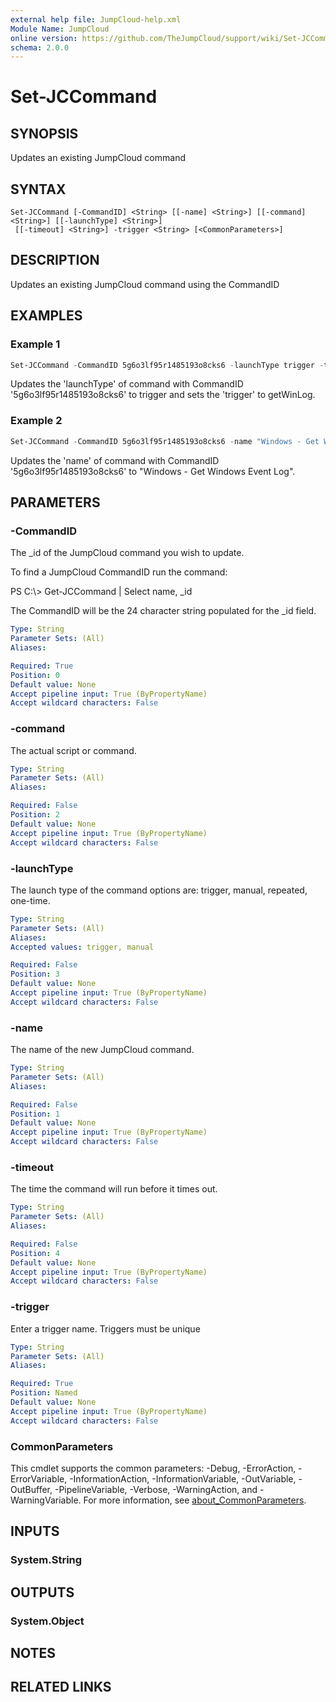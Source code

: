 ```yaml
---
external help file: JumpCloud-help.xml
Module Name: JumpCloud
online version: https://github.com/TheJumpCloud/support/wiki/Set-JCCommand
schema: 2.0.0
---
```


# Set-JCCommand

## SYNOPSIS
Updates an existing JumpCloud command

## SYNTAX

```
Set-JCCommand [-CommandID] <String> [[-name] <String>] [[-command] <String>] [[-launchType] <String>]
 [[-timeout] <String>] -trigger <String> [<CommonParameters>]
```

## DESCRIPTION
Updates an existing JumpCloud command using the CommandID

## EXAMPLES

### Example 1
```powershell
Set-JCCommand -CommandID 5g6o3lf95r1485193o8cks6 -launchType trigger -trigger getWinLog
```

Updates the 'launchType' of command with CommandID '5g6o3lf95r1485193o8cks6' to trigger and sets the 'trigger' to getWinLog.

### Example 2
```powershell
Set-JCCommand -CommandID 5g6o3lf95r1485193o8cks6 -name "Windows - Get Windows Event Log"
```

Updates the 'name' of command with CommandID '5g6o3lf95r1485193o8cks6' to "Windows - Get Windows Event Log".

## PARAMETERS

### -CommandID
The _id of the JumpCloud command you wish to update.

To find a JumpCloud CommandID run the command:

PS C:\\\> Get-JCCommand | Select name, _id

The CommandID will be the 24 character string populated for the _id field.

```yaml
Type: String
Parameter Sets: (All)
Aliases:

Required: True
Position: 0
Default value: None
Accept pipeline input: True (ByPropertyName)
Accept wildcard characters: False
```

### -command
The actual script or command.

```yaml
Type: String
Parameter Sets: (All)
Aliases:

Required: False
Position: 2
Default value: None
Accept pipeline input: True (ByPropertyName)
Accept wildcard characters: False
```

### -launchType
The launch type of the command options are: trigger, manual, repeated, one-time.

```yaml
Type: String
Parameter Sets: (All)
Aliases:
Accepted values: trigger, manual

Required: False
Position: 3
Default value: None
Accept pipeline input: True (ByPropertyName)
Accept wildcard characters: False
```

### -name
The name of the new JumpCloud command.

```yaml
Type: String
Parameter Sets: (All)
Aliases:

Required: False
Position: 1
Default value: None
Accept pipeline input: True (ByPropertyName)
Accept wildcard characters: False
```

### -timeout
The time the command will run before it times out.

```yaml
Type: String
Parameter Sets: (All)
Aliases:

Required: False
Position: 4
Default value: None
Accept pipeline input: True (ByPropertyName)
Accept wildcard characters: False
```

### -trigger
Enter a trigger name.
Triggers must be unique

```yaml
Type: String
Parameter Sets: (All)
Aliases:

Required: True
Position: Named
Default value: None
Accept pipeline input: True (ByPropertyName)
Accept wildcard characters: False
```

### CommonParameters
This cmdlet supports the common parameters: -Debug, -ErrorAction, -ErrorVariable, -InformationAction, -InformationVariable, -OutVariable, -OutBuffer, -PipelineVariable, -Verbose, -WarningAction, and -WarningVariable. For more information, see [about_CommonParameters](http://go.microsoft.com/fwlink/?LinkID=113216).

## INPUTS

### System.String

## OUTPUTS

### System.Object
## NOTES

## RELATED LINKS
